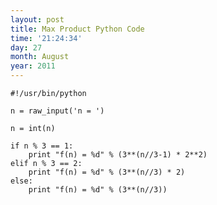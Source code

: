 ```yaml
---
layout: post
title: Max Product Python Code
time: '21:24:34'
day: 27
month: August
year: 2011
---
```


	#!/usr/bin/python

	n = raw_input('n = ')

	n = int(n)

	if n % 3 == 1:
		print "f(n) = %d" % (3**(n//3-1) * 2**2)
	elif n % 3 == 2:
		print "f(n) = %d" % (3**(n//3) * 2)
	else:
		print "f(n) = %d" % (3**(n//3))
